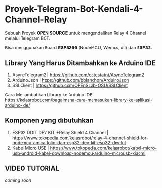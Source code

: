 # Proyek-Telegram-Bot-Kendali-4-Channel-Relay
Sebuah Proyek **OPEN SOURCE** untuk mengendalikan Relay 4 Channel melalui Telegram BOT.

Bisa menggunakan Board **ESP8266** (NodeMCU, Wemos, dll) dan **ESP32**.

## Library Yang Harus Ditambahkan ke Arduino IDE
1. AsyncTelegram2 | https://github.com/cotestatnt/AsyncTelegram2
2. ArduinoJson | https://github.com/bblanchon/ArduinoJson
3. SSLClient | https://github.com/OPEnSLab-OSU/SSLClient

Cara Menambahkan Library ke Arduino IDE:
https://kelasrobot.com/bagaimana-cara-memasukan-library-ke-aplikasi-arduino-ide/

## Komponen yang dibutuhkan
1. ESP32 DOIT DEV KIT +Relay Shield 4 Channel | https://www.tokopedia.com/kelasrobot/relay-4-channel-shield-for-nodemcu-amica-lolin-dan-esp32-dev-kit-esp32-dev-kit
2. Kabel Micro USB | https://www.tokopedia.com/kelasrobot/kabel-micro-usb-android-kabel-download-nodemcu-arduino-microusb-xiaomi

## VIDEO TUTORIAL
*coming soon*